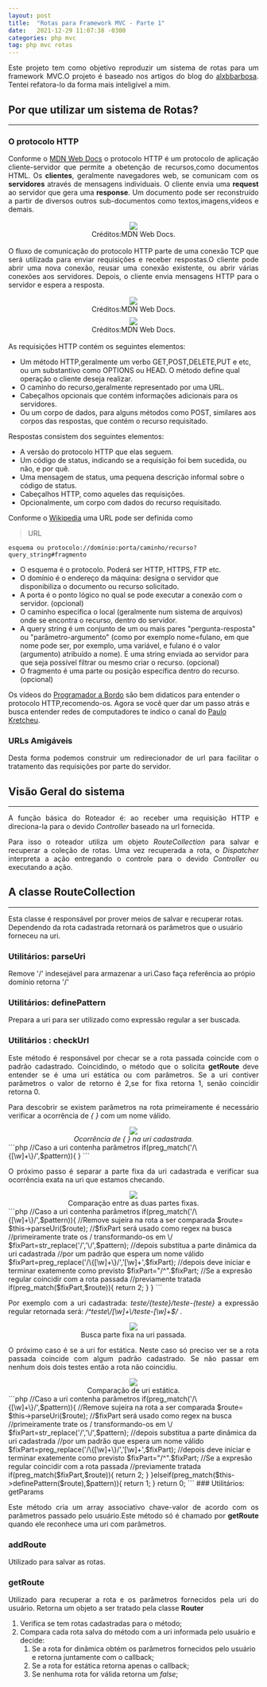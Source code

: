 ```yaml
---
layout: post
title:  "Rotas para Framework MVC - Parte 1"
date:   2021-12-29 11:07:38 -0300
categories: php mvc
tag: php mvc rotas
---
```

<p align="justify">
Este projeto tem como objetivo reproduzir um sistema de rotas para um framework MVC.O projeto é baseado nos artigos do blog do <a href="https://github.com/alxbbarbosa">alxbbarbosa</a>. Tentei refatora-lo da forma mais inteligível a mim.
</p>

## Por que utilizar um sistema de Rotas?
___
### O protocolo HTTP
<p align="justify">
Conforme o <a href="https://developer.mozilla.org/pt-BR/docs/Web/HTTP/Overview">MDN Web Docs</a> o protocolo HTTP é um protocolo de aplicação cliente-servidor que permite a obetenção de recursos,como documentos HTML.
Os <b>clientes</b>, geralmente navegadores web, se comunicam com os <b>servidores</b> através de mensagens individuais. O cliente envia uma <b>request</b> ao servidor que gera uma <b>response</b>.
Um documento pode ser reconstruído a partir de diversos outros sub-documentos como textos,imagens,vídeos e demais.
</p>
<div align="center" style="padding:2pt; margin-bottom:2pt;">
<img src="/assets/rotasmvc/http01.png"><legend>Créditos:MDN Web Docs.</legend>
</div>


<p align="justify">
O fluxo de comunicação do protocolo HTTP parte de uma conexão TCP que será utilizada para enviar requisições e receber respostas.O cliente pode abrir uma nova conexão, reusar uma conexão existente, ou abrir várias conexões aos servidores.
Depois, o cliente envia mensagens HTTP para o servidor e espera a resposta.
</p>

<div align="center" style="padding:2pt; margin-bottom:2pt;">
<img src="/assets/rotasmvc/http02.png"><legend>Créditos:MDN Web Docs.</legend>
</div>
<div align="center" style="padding:2pt; margin-bottom:2pt;">
<img src="/assets/rotasmvc/http03.png"><legend>Créditos:MDN Web Docs.</legend>
</div>

<p align="justify">
As requisições HTTP contém os seguintes elementos:
<ul>
<li>Um método HTTP,geralmente um verbo GET,POST,DELETE,PUT e etc, ou um substantivo como OPTIONS ou HEAD. O método define qual operação o cliente deseja realizar.
</li>
<li>
O caminho do recurso,geralmente representado por uma URL.
</li>
<li>
Cabeçalhos opcionais que contém informações adicionais para os servidores.
</li>
<li>
Ou um corpo de dados, para alguns métodos como POST, similares aos corpos das respostas, que contém o recurso requisitado.
</li>
</ul>
</p>

Respostas consistem dos seguintes elementos:

* A versão do protocolo HTTP que elas seguem.
* Um código de status, indicando se a requisição foi bem sucedida, ou não, e por quê.
* Uma mensagem de status, uma pequena descrição informal sobre o código de status.
* Cabeçalhos HTTP, como aqueles das requisições.
* Opcionalmente, um corpo com dados do recurso requisitado.


Conforme o <a href="https://pt.wikipedia.org/wiki/URL">Wikipedia</a> uma URL pode ser definida como


>URL
```
esquema ou protocolo://domínio:porta/caminho/recurso?query_string#fragmento
```
>
* O esquema é o protocolo. Poderá ser HTTP, HTTPS, FTP etc.
* O domínio é o endereço da máquina: designa o servidor que disponibiliza o documento ou recurso solicitado.
* A porta é o ponto lógico no qual se pode executar a conexão com o servidor. (opcional)
* O caminho especifica o local (geralmente num sistema de arquivos) onde se encontra o recurso, dentro do servidor.
* A query string é um conjunto de um ou mais pares "pergunta-resposta" ou "parâmetro-argumento" (como por exemplo nome=fulano, em que nome pode ser, por exemplo, uma variável, e fulano é o valor (argumento) atribuído a nome). É uma string enviada ao servidor para que seja possível filtrar ou mesmo criar o recurso. (opcional)
* O fragmento é uma parte ou posição específica dentro do recurso. (opcional)

Os vídeos do <a href="https://www.youtube.com/watch?v=V4XZ81vRGtM">Programador a Bordo</a> são bem didaticos para entender o protocolo HTTP,recomendo-os. Agora se você quer dar um passo atrás e busca entender redes de computadores te indico o canal do <a href="https://www.youtube.com/watch?v=dp9ynjJamoI&list=PLuf64C8sPVT_nObvAFU5W-SiE04ST-PlL">Paulo Kretcheu</a>.

### URLs Amigáveis


<p align="justify">
Desta forma podemos construir um redirecionador de url para facilitar o tratamento das requisições por parte do servidor.
</p>

## Visão Geral do sistema
___
<p align="justify">A função básica do Roteador é: ao receber uma requisição HTTP e direciona-la para o devido <i>Controller</i> baseado na url fornecida.</p>
<p align="justify">Para isso o roteador utiliza um objeto <i>RouteCollection</i> para salvar e recuperar a coleção de rotas.
Uma vez recuperada a rota, o <i>Dispatcher</i> interpreta a ação entregando o controle para o devido <i>Controller</i> ou executando a ação.</p>

## A classe RouteCollection
___

Esta classe é responsável por prover meios de salvar e recuperar rotas. Dependendo da rota cadastrada retornará os parâmetros que o usuário forneceu na uri.

### Utilitários: parseUri

Remove '/' indesejável para armazenar a uri.Caso faça referência ao própio domínio retorna '/'

### Utilitários: definePattern

Prepara a uri para ser utilizado como expressão regular a ser buscada.

### Utilitários : checkUrl

<p align="justify">Este método é responsável por checar se a rota passada coincide com o padrão cadastrado. Coincidindo, o método que o solicita <b>getRoute</b> deve entender se é uma uri estática ou com parâmetros.
Se a uri contiver parâmetros o valor de retorno é 2,se for fixa retorna 1, senão coincidir retorna 0.</p>
<p align="justify">Para descobrir se existem parâmetros na rota primeiramente é necessário verificar a ocorrência de <i>{ }</i> com um nome válido.</p>
<div align="center">
<img src="/assets/rotasmvc/rgx01.jpg"><legend><i>Ocorrência de { } na uri cadastrada.</i></legend>
</div>
```php
	//Caso a uri contenha parâmetros
	if(preg_match('/\{[\w]+\}/',$pattern)){
	}
```
<p align="justify">O próximo passo é separar a parte fixa da uri cadastrada e verificar sua ocorrência exata na uri que estamos checando.</p>
<div align="center">
<img src="/assets/rotasmvc/rgx02.jpg"><legend>Comparação entre as duas partes fixas.</legend>
</div>
```php
	//Caso a uri contenha parâmetros
	if(preg_match('/\{[\w]+\}/',$pattern)){
		//Remove sujeira na rota a ser comparada
		$route= $this->parseUri($route);
		//$fixPart será usado como regex na busca 
		//primeiramente trate os / transformando-os em \/
		$fixPart=str_replace('/','\/',$pattern);
		//depois substitua a parte dinâmica da uri cadastrada
		//por um padrão que espera um nome válido
		$fixPart=preg_replace('/\{[\w]+\}/','[\w]+',$fixPart);
		//depois deve iniciar e terminar exatemente como previsto
		$fixPart="/^".$fixPart;
		//Se a expresão regular coincidir com a rota passada
		//previamente tratada
		if(preg_match($fixPart,$route)){
			return 2;
		}
	}
```
<p align="justify">Por exemplo com a uri cadastrada: <i>teste/{teste}/teste-{teste}</i> a expressão regular retornada será: <i>/^teste\/[\w]+\/teste-[\w]+$/</i> .</p>

<div align="center">
<img src="/assets/rotasmvc/rgx03.jpg"><legend>Busca parte fixa na uri passada.</legend>
</div>

<p align="justify">O próximo caso é se a uri for estática. Neste caso só preciso ver se a rota passada coincide com algum padrão cadastrado. Se não passar em nenhum dois dois testes então a rota não coincidiu.</p>
<div align="center">
<img src="/assets/rotasmvc/rgx04.jpg"><legend>Comparação de uri estática.</legend>
</div>
```php
	//Caso a uri contenha parâmetros
	if(preg_match('/\{[\w]+\}/',$pattern)){
		//Remove sujeira na rota a ser comparada
		$route= $this->parseUri($route);
		//$fixPart será usado como regex na busca 
		//primeiramente trate os / transformando-os em \/
		$fixPart=str_replace('/','\/',$pattern);
		//depois substitua a parte dinâmica da uri cadastrada
		//por um padrão que espera um nome válido
		$fixPart=preg_replace('/\{[\w]+\}/','[\w]+',$fixPart);
		//depois deve iniciar e terminar exatemente como previsto
		$fixPart="/^".$fixPart;
		//Se a expresão regular coincidir com a rota passada
		//previamente tratada
		if(preg_match($fixPart,$route)){
			return 2;
		}
	}elseif(preg_match($this->definePattern($route),$pattern)){
            return 1;
        }        
    return 0;
```
### Utilitários: getParams

<p align="justify">Este método cria um array associativo chave-valor de acordo com os parâmetros passado pelo usuário.Este método só é chamado por <b>getRoute</b> quando ele reconhece uma uri com parâmetros.</p>


### addRoute

Utilizado para salvar as rotas.

### getRoute

<p align="justify">Utilizado para recuperar a rota e os parâmetros fornecidos pela uri do usuário. Retorna um objeto a ser tratado pela classe <b>Router</b></p>

1. Verifica se tem rotas cadastradas para o método;
2. Compara cada rota salva do método com a uri informada pelo usuário e decide:
	1. Se a rota for dinâmica obtém os parâmetros fornecidos pelo usuário e retorna juntamente com o callback;
	2. Se a rota for estática retorna apenas o callback;
	3. Se nenhuma rota for válida retorna um _false_;
